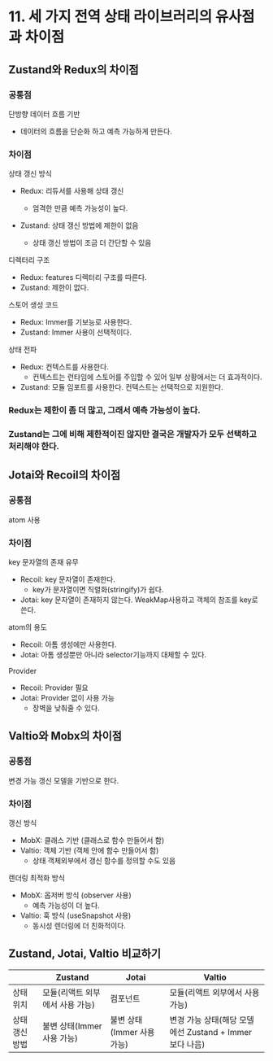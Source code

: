 # 11. 세 가지 전역 상태 라이브러리의 유사점과 차이점

## Zustand와 Redux의 차이점

### 공통점
단방향 데이터 흐름 기반 
- 데이터의 흐름을 단순화 하고 예측 가능하게 만든다.

### 차이점
상태 갱신 방식
- Redux: 리듀서를 사용해 상태 갱신 
  - 엄격한 만큼 예측 가능성이 높다.

- Zustand: 상태 갱신 방법에 제한이 없음
  - 상태 갱신 방법이 조금 더 간단할 수 있음 

디렉터리 구조
- Redux: features 디렉터리 구조를 따른다.
- Zustand: 제한이 없다.

스토어 생성 코드
- Redux: Immer를 기보능로 사용한다.
- Zustand: Immer 사용이 선택적이다.

상태 전파
- Redux: 컨텍스트를 사용한다.
  - 컨텍스트는 런타임에 스토어를 주입할 수 있어 일부 상황에서는 더 효과적이다.
- Zustand: 모듈 임포트를 사용한다. 컨텍스트는 선택적으로 지원한다.

### Redux는 제한이 좀 더 많고, 그래서 예측 가능성이 높다. 
### Zustand는 그에 비해 제한적이진 않지만 결국은 개발자가 모두 선택하고 처리해야 한다.

## Jotai와 Recoil의 차이점
### 공통점
atom 사용

### 차이점
key 문자열의 존재 유무
- Recoil: key 문자열이 존재한다.
  - key가 문자열이면 직렬화(stringify)가 쉽다.
- Jotai: key 문자열이 존재하지 않는다. WeakMap사용하고 객체의 참조를 key로 쓴다.

atom의 용도
- Recoil: 아톰 생성에만 사용한다.
- Jotai: 아톰 생성뿐만 아니라 selector기능까지 대체할 수 있다.

Provider
- Recoil: Provider 필요
- Jotai: Provider 없이 사용 가능
  - 장벽을 낮춰줄 수 있다.

## Valtio와 Mobx의 차이점

### 공통점
변경 가능 갱신 모델을 기반으로 한다.

### 차이점
갱신 방식
- MobX: 클래스 기반 (클래스로 함수 만들어서 함)
- Valtio: 객체 기반 (객체 안에 함수 만들어서 함)
  - 상태 객체외부에서 갱신 함수를 정의할 수도 있음

렌더링 최적화 방식
- MobX: 옵저버 방식 (observer 사용)
  -  예측 가능성이 더 높다.
- Valtio: 훅 방식 (useSnapshot 사용)
  - 동시성 렌더링에 더 친화적이다.

## Zustand, Jotai, Valtio 비교하기
| | Zustand | Jotai | Valtio |
|--|--------|-------|--------|
|상태 위치|모듈(리액트 외부에서 사용 가능)|컴포넌트|모듈(리액트 외부에서 사용 가능)|
|상태 갱신 방법|불변 상태(Immer 사용 가능)|불변 상태(Immer 사용 가능)|변경 가능 상태(해당 모델에선 Zustand + Immer 보다 나음)|